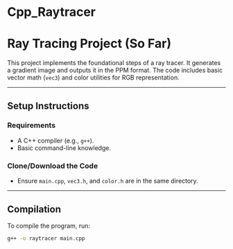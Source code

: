 # Cpp_Raytracer

# Ray Tracing Project (So Far) 

This project implements the foundational steps of a ray tracer. It generates a gradient image and outputs it in the PPM format. The code includes basic vector math (`vec3`) and color utilities for RGB representation.

---

## **Setup Instructions**

### **Requirements**
- A C++ compiler (e.g., `g++`).
- Basic command-line knowledge.

### **Clone/Download the Code**
- Ensure `main.cpp`, `vec3.h`, and `color.h` are in the same directory.

---

## **Compilation**

To compile the program, run:
```bash
g++ -o raytracer main.cpp
